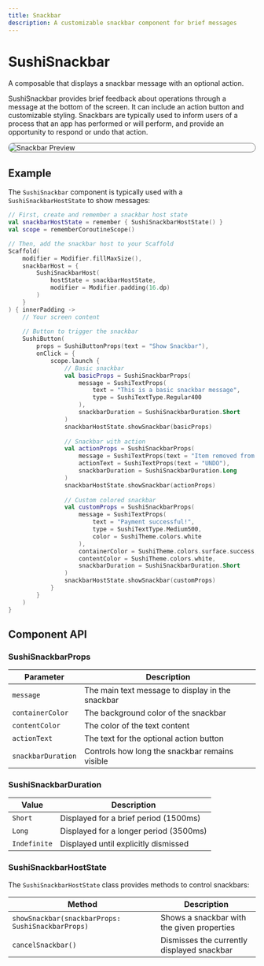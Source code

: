```yaml
---
title: Snackbar
description: A customizable snackbar component for brief messages
---
```


# SushiSnackbar

A composable that displays a snackbar message with an optional action.

SushiSnackbar provides brief feedback about operations through a message at the
bottom of the screen. It can include an action button and customizable styling.
Snackbars are typically used to inform users of a process that an app has performed
or will perform, and provide an opportunity to respond or undo that action.

<div style="max-width: 800px; max-height: 340px; border-radius: 20px; overflow: hidden; border: 1px solid #777;">
    <img src="../preview_snackbar.png" alt="Snackbar Preview">
</div>

## Example

The `SushiSnackbar` component is typically used with a `SushiSnackbarHostState` to show messages:

```kotlin
// First, create and remember a snackbar host state
val snackbarHostState = remember { SushiSnackbarHostState() }
val scope = rememberCoroutineScope()

// Then, add the snackbar host to your Scaffold
Scaffold(
    modifier = Modifier.fillMaxSize(),
    snackbarHost = {
        SushiSnackbarHost(
            hostState = snackbarHostState,
            modifier = Modifier.padding(16.dp)
        )
    }
) { innerPadding ->
    // Your screen content
    
    // Button to trigger the snackbar
    SushiButton(
        props = SushiButtonProps(text = "Show Snackbar"),
        onClick = {
            scope.launch {
                // Basic snackbar
                val basicProps = SushiSnackbarProps(
                    message = SushiTextProps(
                        text = "This is a basic snackbar message",
                        type = SushiTextType.Regular400
                    ),
                    snackbarDuration = SushiSnackbarDuration.Short
                )
                snackbarHostState.showSnackbar(basicProps)
                
                // Snackbar with action
                val actionProps = SushiSnackbarProps(
                    message = SushiTextProps(text = "Item removed from cart"),
                    actionText = SushiTextProps(text = "UNDO"),
                    snackbarDuration = SushiSnackbarDuration.Long
                )
                snackbarHostState.showSnackbar(actionProps)
                
                // Custom colored snackbar
                val customProps = SushiSnackbarProps(
                    message = SushiTextProps(
                        text = "Payment successful!",
                        type = SushiTextType.Medium500,
                        color = SushiTheme.colors.white
                    ),
                    containerColor = SushiTheme.colors.surface.success,
                    contentColor = SushiTheme.colors.white,
                    snackbarDuration = SushiSnackbarDuration.Short
                )
                snackbarHostState.showSnackbar(customProps)
            }
        }
    )
}
```

## Component API

### SushiSnackbarProps

| Parameter                               | Description                      |
|-----------------------------------------|----------------------------------|
| <div class='parameter'>`message`</div>| The main text message to display in the snackbar |
| <div class='parameter'>`containerColor`</div>| The background color of the snackbar |
| <div class='parameter'>`contentColor`</div>| The color of the text content |
| <div class='parameter'>`actionText`</div>| The text for the optional action button |
| <div class='parameter'>`snackbarDuration`</div>| Controls how long the snackbar remains visible |

### SushiSnackbarDuration

| Value                                   | Description                      |
|-----------------------------------------|----------------------------------|
| <div class='parameter'>`Short`</div>| Displayed for a brief period (1500ms) |
| <div class='parameter'>`Long`</div>| Displayed for a longer period (3500ms) |
| <div class='parameter'>`Indefinite`</div>| Displayed until explicitly dismissed |

### SushiSnackbarHostState

The `SushiSnackbarHostState` class provides methods to control snackbars:

| Method                                 | Description                      |
|---------------------------------------|----------------------------------|
| <div class='parameter'>`showSnackbar(snackbarProps: SushiSnackbarProps)`</div>| Shows a snackbar with the given properties |
| <div class='parameter'>`cancelSnackbar()`</div>| Dismisses the currently displayed snackbar |